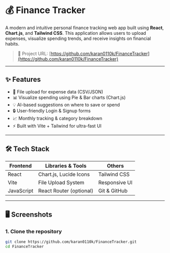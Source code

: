 # 💰 Finance Tracker
A modern and intuitive personal finance tracking web app built using **React**, **Chart.js**, and **Tailwind CSS**. This application allows users to upload expenses, visualize spending trends, and receive insights on financial habits.

> 📍 Project URL: [https://github.com/karan0110k/FinanceTracker](https://github.com/karan0110k/FinanceTracker)

---

## ✨ Features
- 📁 File upload for expense data (CSV/JSON)
- 📊 Visualize spending using Pie & Bar charts (Chart.js)
- 💡 AI-based suggestions on where to save or spend
- 🔒 User-friendly Login & Signup forms
- 📈 Monthly tracking & category breakdown
- ⚡ Built with Vite + Tailwind for ultra-fast UI

---
## 🛠️ Tech Stack

| Frontend  | Libraries & Tools     | Others        |
|-----------|------------------------|----------------|
| React     | Chart.js, Lucide Icons | Tailwind CSS   |
| Vite      | File Upload System     | Responsive UI  |
| JavaScript | React Router (optional) | Git & GitHub   |

---
## 🖥️ Screenshots


### 1. Clone the repository

```bash
git clone https://github.com/karan0110k/FinanceTracker.git
cd FinanceTracker
